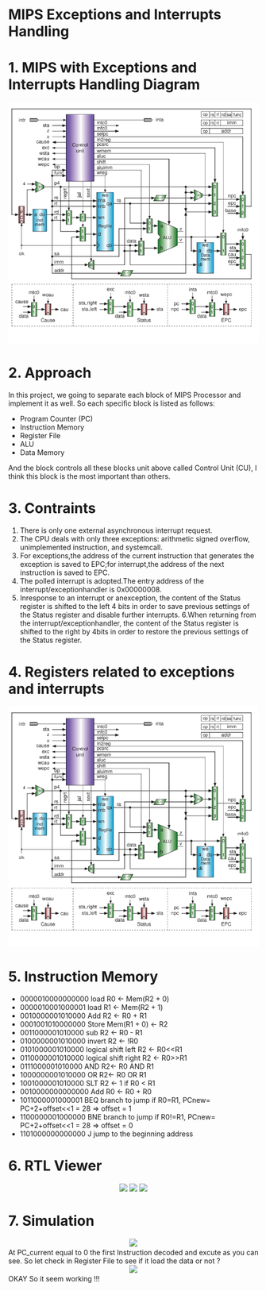 # MIPS Exceptions and Interrupts Handling
# 1. MIPS with Exceptions and Interrupts Handling  Diagram

<div align="center">
<img src="/image/cpu_circuit.png">
</div>

# 2. Approach <br/>
In this project, we going to separate each block of MIPS Processor and implement it as well. So each specific block is listed as follows: <br/>
* Program Counter (PC)<br/>
* Instruction Memory <br/>
* Register File <br/>
* ALU <br/>
* Data Memory <br/>

And the block controls all these blocks unit above called Control Unit (CU), I think this block is the most important than others.

  # 3. Contraints <br/>
 1. There is only one external asynchronous interrupt request.
 2. The CPU deals with only three exceptions: arithmetic signed overflow, unimplemented instruction, and systemcall.
 3. For exceptions,the address of the current instruction that generates the exception is saved to EPC;for
 interrupt,the address of the next instruction is saved to EPC.
 4. The polled interrupt is adopted.The entry address of the interrupt/exceptionhandler is 0x00000008.
 5. Inresponse to an interrupt or anexception, the content of the Status register is shifted to the left 4 bits in order to save previous settings of the Status register and disable further interrupts.
 6.When returning from the interrupt/exceptionhandler, the content of the Status register is shifted to the right by 4bits in order to restore the previous settings of the Status register.

# 4. Registers related to exceptions and interrupts
<div align="center">
<img src="/image/cpu_circuit.png">
</div>

# 5. Instruction Memory 
* 0000010000000000 load R0 <- Mem(R2 + 0)
* 0000010001000001 load R1 <- Mem(R2 + 1)
* 0010000001010000 Add R2 <- R0 + R1
* 0001001010000000 Store Mem(R1 + 0) <- R2
* 0011000001010000 sub R2 <- R0 - R1
* 0100000001010000 invert R2 <- !R0 
* 0101000001010000 logical shift left R2 <- R0<<R1 
* 0110000001010000 logical shift right R2 <- R0>>R1 
* 0111000001010000 AND R2<- R0 AND R1 
* 1000000001010000 OR R2<- R0 OR R1 
* 1001000001010000 SLT R2 <- 1 if R0 < R1 
* 0010000000000000 Add R0 <- R0 + R0
* 1011000001000001 BEQ branch to jump if R0=R1, PCnew= PC+2+offset<<1 = 28 => offset = 1
* 1100000001000000 BNE branch to jump if R0!=R1, PCnew= PC+2+offset<<1 = 28 => offset = 0
* 1101000000000000 J jump to the beginning address

# 6. RTL Viewer
<div align="center">
<img src="/image/5.jpg">
<img src="/image/6.jpg">
<img src="/image/7.jpg">
</div>

# 7. Simulation
<div align="center">
<img src="/image/8.jpg">
</div>
At PC_current equal to 0 the first Instruction decoded and excute as you can see. So let check in Register File to see if it load the data or not ? 
<div align="center">
<img src="/image/9.jpg">
</div>
OKAY So it seem working !!!
